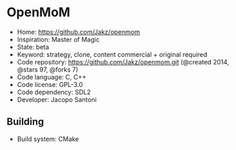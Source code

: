 # OpenMoM

- Home: https://github.com/Jakz/openmom
- Inspiration: Master of Magic
- State: beta
- Keyword: strategy, clone, content commercial + original required
- Code repository: https://github.com/Jakz/openmom.git (@created 2014, @stars 97, @forks 7)
- Code language: C, C++
- Code license: GPL-3.0
- Code dependency: SDL2
- Developer: Jacopo Santoni

## Building

- Build system: CMake
